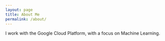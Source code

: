 ```yaml
---
layout: page
title: About Me
permalink: /about/
---
```


I work with the Google Cloud Platform, with a focus on Machine Learning.

